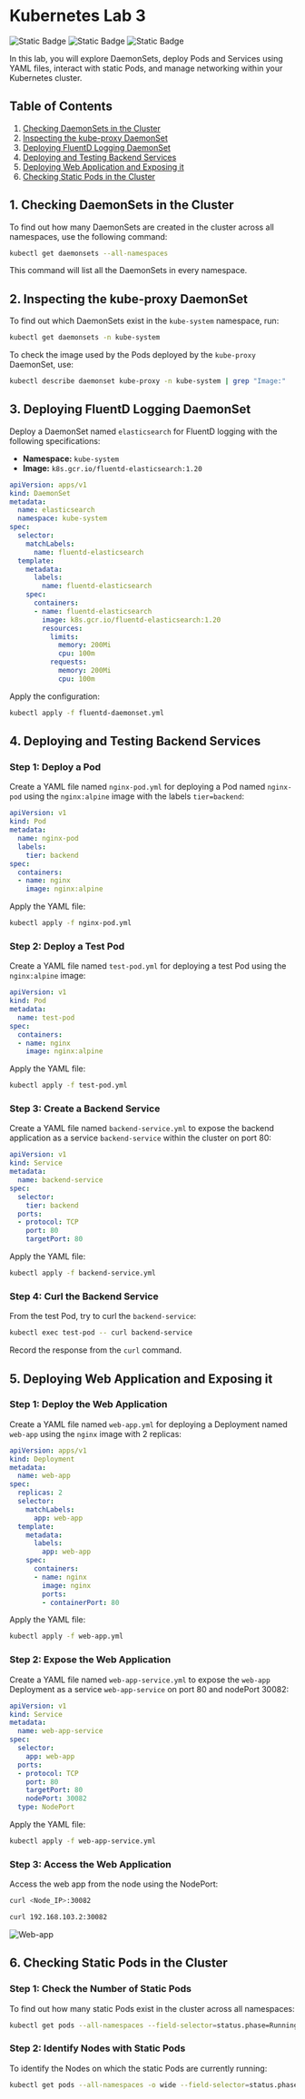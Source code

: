 # Kubernetes Lab 3

![Static Badge](https://img.shields.io/badge/build-Ubuntu-brightgreen?style=flat&logo=ubuntu&label=Linux&labelColor=Orange&color=red) ![Static Badge](https://img.shields.io/badge/nginx-1.18.0-grey?style=flat&logo=nginx&label=nginx&labelColor=darkgreen&color=grey) ![Static Badge](https://img.shields.io/badge/Kubernetes-1.30-cyan?style=plastic&logo=kubernetes)

In this lab, you will explore DaemonSets, deploy Pods and Services using YAML files, interact with static Pods, and manage networking within your Kubernetes cluster.

## Table of Contents
1. [Checking DaemonSets in the Cluster](#1-checking-daemonsets-in-the-cluster)
2. [Inspecting the kube-proxy DaemonSet](#2-inspecting-the-kube-proxy-daemonset)
3. [Deploying FluentD Logging DaemonSet](#3-deploying-fluentd-logging-daemonset)
4. [Deploying and Testing Backend Services](#4-deploying-and-testing-backend-services)
5. [Deploying Web Application and Exposing it](#5-deploying-web-application-and-exposing-it)
6. [Checking Static Pods in the Cluster](#6-checking-static-pods-in-the-cluster)

## 1. Checking DaemonSets in the Cluster

To find out how many DaemonSets are created in the cluster across all namespaces, use the following command:

```bash
kubectl get daemonsets --all-namespaces
```

This command will list all the DaemonSets in every namespace.

## 2. Inspecting the kube-proxy DaemonSet

To find out which DaemonSets exist in the `kube-system` namespace, run:

```bash
kubectl get daemonsets -n kube-system
```

To check the image used by the Pods deployed by the `kube-proxy` DaemonSet, use:

```bash
kubectl describe daemonset kube-proxy -n kube-system | grep "Image:"
```

## 3. Deploying FluentD Logging DaemonSet

Deploy a DaemonSet named `elasticsearch` for FluentD logging with the following specifications:

- **Namespace:** `kube-system`
- **Image:** `k8s.gcr.io/fluentd-elasticsearch:1.20`

```yaml
apiVersion: apps/v1
kind: DaemonSet
metadata:
  name: elasticsearch
  namespace: kube-system
spec:
  selector:
    matchLabels:
      name: fluentd-elasticsearch
  template:
    metadata:
      labels:
        name: fluentd-elasticsearch
    spec:
      containers:
      - name: fluentd-elasticsearch
        image: k8s.gcr.io/fluentd-elasticsearch:1.20
        resources:
          limits:
            memory: 200Mi
            cpu: 100m
          requests:
            memory: 200Mi
            cpu: 100m
```

Apply the configuration:

```bash
kubectl apply -f fluentd-daemonset.yml
```

## 4. Deploying and Testing Backend Services

### Step 1: Deploy a Pod

Create a YAML file named `nginx-pod.yml` for deploying a Pod named `nginx-pod` using the `nginx:alpine` image with the labels `tier=backend`:

```yaml
apiVersion: v1
kind: Pod
metadata:
  name: nginx-pod
  labels:
    tier: backend
spec:
  containers:
  - name: nginx
    image: nginx:alpine
```

Apply the YAML file:

```bash
kubectl apply -f nginx-pod.yml
```

### Step 2: Deploy a Test Pod

Create a YAML file named `test-pod.yml` for deploying a test Pod using the `nginx:alpine` image:

```yaml
apiVersion: v1
kind: Pod
metadata:
  name: test-pod
spec:
  containers:
  - name: nginx
    image: nginx:alpine
```

Apply the YAML file:

```bash
kubectl apply -f test-pod.yml
```

### Step 3: Create a Backend Service

Create a YAML file named `backend-service.yml` to expose the backend application as a service `backend-service` within the cluster on port 80:

```yaml
apiVersion: v1
kind: Service
metadata:
  name: backend-service
spec:
  selector:
    tier: backend
  ports:
  - protocol: TCP
    port: 80
    targetPort: 80
```

Apply the YAML file:

```bash
kubectl apply -f backend-service.yml
```

### Step 4: Curl the Backend Service

From the test Pod, try to curl the `backend-service`:

```bash
kubectl exec test-pod -- curl backend-service
```

Record the response from the `curl` command.

## 5. Deploying Web Application and Exposing it

### Step 1: Deploy the Web Application

Create a YAML file named `web-app.yml` for deploying a Deployment named `web-app` using the `nginx` image with 2 replicas:

```yaml
apiVersion: apps/v1
kind: Deployment
metadata:
  name: web-app
spec:
  replicas: 2
  selector:
    matchLabels:
      app: web-app
  template:
    metadata:
      labels:
        app: web-app
    spec:
      containers:
      - name: nginx
        image: nginx
        ports:
        - containerPort: 80
```

Apply the YAML file:

```bash
kubectl apply -f web-app.yml
```

### Step 2: Expose the Web Application

Create a YAML file named `web-app-service.yml` to expose the `web-app` Deployment as a service `web-app-service` on port 80 and nodePort 30082:

```yaml
apiVersion: v1
kind: Service
metadata:
  name: web-app-service
spec:
  selector:
    app: web-app
  ports:
  - protocol: TCP
    port: 80
    targetPort: 80
    nodePort: 30082
  type: NodePort
```

Apply the YAML file:

```bash
kubectl apply -f web-app-service.yml
```

### Step 3: Access the Web Application

Access the web app from the node using the NodePort:

```bash
curl <Node_IP>:30082
```

```bash
curl 192.168.103.2:30082
```

![Web-app](Lab_3/Lab03_Part4.png)

## 6. Checking Static Pods in the Cluster

### Step 1: Check the Number of Static Pods

To find out how many static Pods exist in the cluster across all namespaces:

```bash
kubectl get pods --all-namespaces --field-selector=status.phase=Running | grep static
```

### Step 2: Identify Nodes with Static Pods

To identify the Nodes on which the static Pods are currently running:

```bash
kubectl get pods --all-namespaces -o wide --field-selector=status.phase=Running | grep static
```
